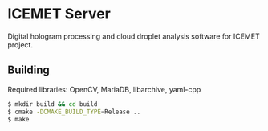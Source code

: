 # ICEMET Server
Digital hologram processing and cloud droplet analysis software for ICEMET project.

## Building
Required libraries: OpenCV, MariaDB, libarchive, yaml-cpp
```bash
$ mkdir build && cd build
$ cmake -DCMAKE_BUILD_TYPE=Release ..
$ make
```
